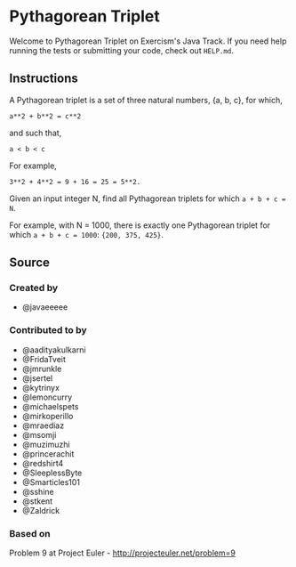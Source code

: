 # Pythagorean Triplet

Welcome to Pythagorean Triplet on Exercism's Java Track.
If you need help running the tests or submitting your code, check out `HELP.md`.

## Instructions

A Pythagorean triplet is a set of three natural numbers, {a, b, c}, for
which,

```text
a**2 + b**2 = c**2
```

and such that,

```text
a < b < c
```

For example,

```text
3**2 + 4**2 = 9 + 16 = 25 = 5**2.
```

Given an input integer N, find all Pythagorean triplets for which `a + b + c = N`.

For example, with N = 1000, there is exactly one Pythagorean triplet for which `a + b + c = 1000`: `{200, 375, 425}`.

## Source

### Created by

- @javaeeeee

### Contributed to by

- @aadityakulkarni
- @FridaTveit
- @jmrunkle
- @jsertel
- @kytrinyx
- @lemoncurry
- @michaelspets
- @mirkoperillo
- @mraediaz
- @msomji
- @muzimuzhi
- @princerachit
- @redshirt4
- @SleeplessByte
- @Smarticles101
- @sshine
- @stkent
- @Zaldrick

### Based on

Problem 9 at Project Euler - http://projecteuler.net/problem=9